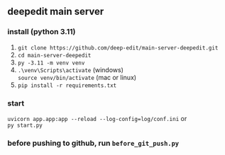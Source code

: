 ## deepedit main server

### install (python 3.11)
1. `git clone https://github.com/deep-edit/main-server-deepedit.git`
2. `cd main-server-deepedit`
3. `py -3.11 -m venv venv`
4. `.\venv\Scripts\activate` (windows) \
    `source venv/bin/activate` (mac or linux)
5. `pip install -r requirements.txt`

### start
`uvicorn app.app:app --reload --log-config=log/conf.ini` or \
`py start.py`

### before pushing to github, run `before_git_push.py`